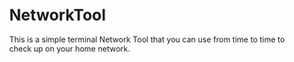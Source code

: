 # NetworkTool
This is a simple terminal Network Tool that you can use from time to time to check up on your home network.
